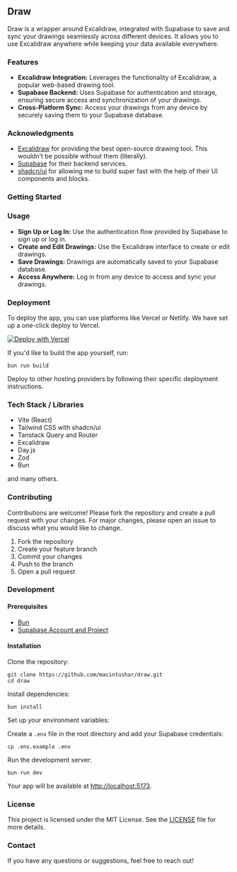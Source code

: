 ## Draw

Draw is a wrapper around Excalidraw, integrated with Supabase to save and sync your drawings seamlessly across different devices. It allows you to use Excalidraw anywhere while keeping your data available everywhere.

### Features

- **Excalidraw Integration:** Leverages the functionality of Excalidraw, a popular web-based drawing tool.
- **Supabase Backend:** Uses Supabase for authentication and storage, ensuring secure access and synchronization of your drawings.
- **Cross-Platform Sync:** Access your drawings from any device by securely saving them to your Supabase database.

### Acknowledgments

- [Excalidraw](https://excalidraw.com/) for providing the best open-source drawing tool. This wouldn't be possible without them (literally).
- [Supabase](https://supabase.com/) for their backend services.
- [shadcn/ui](https://ui.shadcn.com/) for allowing me to build super fast with the help of their UI components and blocks.

### Getting Started

### Usage

- **Sign Up or Log In:** Use the authentication flow provided by Supabase to sign up or log in.
- **Create and Edit Drawings:** Use the Excalidraw interface to create or edit drawings.
- **Save Drawings:** Drawings are automatically saved to your Supabase database.
- **Access Anywhere:** Log in from any device to access and sync your drawings.

### Deployment

To deploy the app, you can use platforms like Vercel or Netlify.
We have set up a one-click deploy to Vercel.

[![Deploy with Vercel](https://vercel.com/button)](https://vercel.com/new/clone?repository-url=https://github.com/macintushar/draw)

If you'd like to build the app yourself, run:

    bun run build

Deploy to other hosting providers by following their specific deployment instructions.

### Tech Stack / Libraries

- Vite (React)
- Tailwind CSS with shadcn/ui
- Tanstack Query and Router
- Excalidraw
- Day.js
- Zod
- Bun

and many others.

### Contributing

Contributions are welcome! Please fork the repository and create a pull request with your changes. For major changes, please open an issue to discuss what you would like to change.

1.  Fork the repository
2.  Create your feature branch
3.  Commit your changes
4.  Push to the branch
5.  Open a pull request

### Development

#### Prerequisites

- [Bun](https://bun.sh)
- [Supabase Account and Project](https://supabase.com/)

#### Installation

Clone the repository:

    git clone https://github.com/macintushar/draw.git
    cd draw

Install dependencies:

    bun install

Set up your environment variables:

Create a `.env` file in the root directory and add your Supabase credentials:

    cp .env.example .env

Run the development server:

    bun run dev

Your app will be available at <http://localhost:5173>.

### License

This project is licensed under the MIT License. See the [LICENSE](https://github.com/macintushar/draw/blob/main/LICENCE) file for more details.

### Contact

If you have any questions or suggestions, feel free to reach out!
